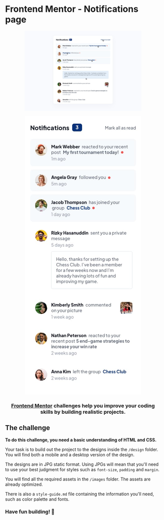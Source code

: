 # Frontend Mentor - Notifications page

<p align="center"> 
  <img src=./design/active-states.jpg style="width: 75%; height: 75%;"/>
</p>

<p align="center"> 
  <img src=./design/mobile-design.jpg/>
</p>

<h3 align="center"><a href="https://www.frontendmentor.io">Frontend Mentor</a> challenges help you improve your coding skills by building realistic projects.</h3>

## The challenge

**To do this challenge, you need a basic understanding of HTML and CSS.**

Your task is to build out the project to the designs inside the `/design` folder. You will find both a mobile and a desktop version of the design.

The designs are in JPG static format. Using JPGs will mean that you'll need to use your best judgment for styles such as `font-size`, `padding` and `margin`.

You will find all the required assets in the `/images` folder. The assets are already optimized.

There is also a `style-guide.md` file containing the information you'll need, such as color palette and fonts.

### Have fun building! 🚀
